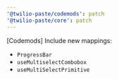 ```yaml
---
'@twilio-paste/codemods': patch
'@twilio-paste/core': patch
---
```


[Codemods] Include new mappings:

- `ProgressBar`
- `useMultiselectCombobox`
- `useMultiSelectPrimitive`
